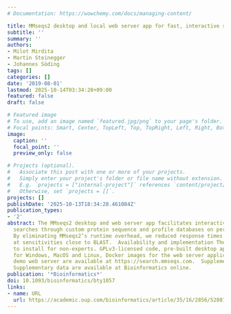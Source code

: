 ```yaml
---
# Documentation: https://wowchemy.com/docs/managing-content/

title: MMseqs2 desktop and local web server app for fast, interactive sequence searches
subtitle: ''
summary: ''
authors:
- Milot Mirdita
- Martin Steinegger
- Johannes Söding
tags: []
categories: []
date: '2019-08-01'
lastmod: 2025-10-14T03:34:28+09:00
featured: false
draft: false

# Featured image
# To use, add an image named `featured.jpg/png` to your page's folder.
# Focal points: Smart, Center, TopLeft, Top, TopRight, Left, Right, BottomLeft, Bottom, BottomRight.
image:
  caption: ''
  focal_point: ''
  preview_only: false

# Projects (optional).
#   Associate this post with one or more of your projects.
#   Simply enter your project's folder or file name without extension.
#   E.g. `projects = ["internal-project"]` references `content/project/deep-learning/index.md`.
#   Otherwise, set `projects = []`.
projects: []
publishDate: '2025-10-13T18:34:28.461084Z'
publication_types:
- '2'
abstract: The MMseqs2 desktop and web server app facilitates interactive sequence
  searches through custom protein sequence and profile databases on personal workstations.
  By eliminating MMseqs2’s runtime overhead, we reduced response times to a few seconds
  at sensitivities close to BLAST.  Availability and implementation The app is easy
  to install for non-experts. GPLv3-licensed code, pre-built desktop app packages
  for Windows, MacOS and Linux, Docker images for the web server application and a
  demo web server are available at https://search.mmseqs.com.  Supplementary information
  Supplementary data are available at Bioinformatics online.
publication: '*Bioinformatics*'
doi: 10.1093/bioinformatics/bty1057
links:
- name: URL
  url: https://academic.oup.com/bioinformatics/article/35/16/2856/5280135
---
```

